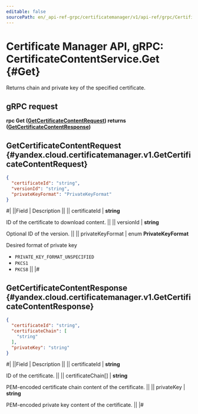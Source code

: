 ```yaml
---
editable: false
sourcePath: en/_api-ref-grpc/certificatemanager/v1/api-ref/grpc/CertificateContent/get.md
---
```


# Certificate Manager API, gRPC: CertificateContentService.Get {#Get}

Returns chain and private key of the specified certificate.

## gRPC request

**rpc Get ([GetCertificateContentRequest](#yandex.cloud.certificatemanager.v1.GetCertificateContentRequest)) returns ([GetCertificateContentResponse](#yandex.cloud.certificatemanager.v1.GetCertificateContentResponse))**

## GetCertificateContentRequest {#yandex.cloud.certificatemanager.v1.GetCertificateContentRequest}

```json
{
  "certificateId": "string",
  "versionId": "string",
  "privateKeyFormat": "PrivateKeyFormat"
}
```

#|
||Field | Description ||
|| certificateId | **string**

ID of the certificate to download content. ||
|| versionId | **string**

Optional ID of the version. ||
|| privateKeyFormat | enum **PrivateKeyFormat**

Desired format of private key

- `PRIVATE_KEY_FORMAT_UNSPECIFIED`
- `PKCS1`
- `PKCS8` ||
|#

## GetCertificateContentResponse {#yandex.cloud.certificatemanager.v1.GetCertificateContentResponse}

```json
{
  "certificateId": "string",
  "certificateChain": [
    "string"
  ],
  "privateKey": "string"
}
```

#|
||Field | Description ||
|| certificateId | **string**

ID of the certificate. ||
|| certificateChain[] | **string**

PEM-encoded certificate chain content of the certificate. ||
|| privateKey | **string**

PEM-encoded private key content of the certificate. ||
|#